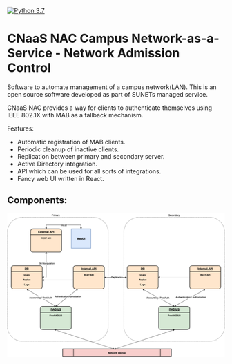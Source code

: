 [![Python 3.7](https://img.shields.io/badge/python-3.7-blue.svg)](https://www.python.org/downloads/release/python-370/)

# CNaaS NAC Campus Network-as-a-Service - Network Admission Control

Software to automate management of a campus network(LAN). This is an
open source software developed as part of SUNETs managed service.

CNaaS NAC provides a way for clients to authenticate themselves using
IEEE 802.1X with MAB as a fallback mechanism.

Features:
- Automatic registration of MAB clients.
- Periodic cleanup of inactive clients.
- Replication between primary and secondary server.
- Active Directory integration.
- API which can be used for all sorts of integrations.
- Fancy web UI written in React.

## Components:

![CNaaS component architecture](nac-components-20201209.png?raw=true)
